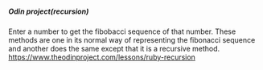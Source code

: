 ##### Odin project(recursion) 
Enter a number to get the fibobacci sequence of that number.
These methods are one in its normal way of representing the 
fibonacci sequence and another does the same except that it 
is a recursive method.
https://www.theodinproject.com/lessons/ruby-recursion

